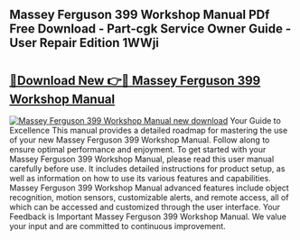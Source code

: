 ## Massey Ferguson 399 Workshop Manual PDf Free Download - Part-cgk Service Owner Guide - User Repair Edition 1WWji

# <h2><a href="http://bc87029.oget.top/?id=Massey+Ferguson+399+Workshop+Manual">🔗Download New 👉🔴 Massey Ferguson 399 Workshop Manual</a></h2>

[![Massey Ferguson 399 Workshop Manual new download](https://i.imgur.com/5g1atiW.png)](http://bc87029.oget.top/?id=Massey+Ferguson+399+Workshop+Manual)
Your Guide to Excellence This manual provides a detailed roadmap for mastering the use of your new Massey Ferguson 399 Workshop Manual. Follow along to ensure optimal performance and enjoyment. To get started with your Massey Ferguson 399 Workshop Manual, please read this user manual carefully before use. It includes detailed instructions for product setup, as well as information on how to use its various features and capabilities. Massey Ferguson 399 Workshop Manual advanced features include object recognition, motion sensors, customizable alerts, and remote access, all of which can be accessed and customized through the user interface. Your Feedback is Important Massey Ferguson 399 Workshop Manual. We value your input and are committed to continuous improvement.
